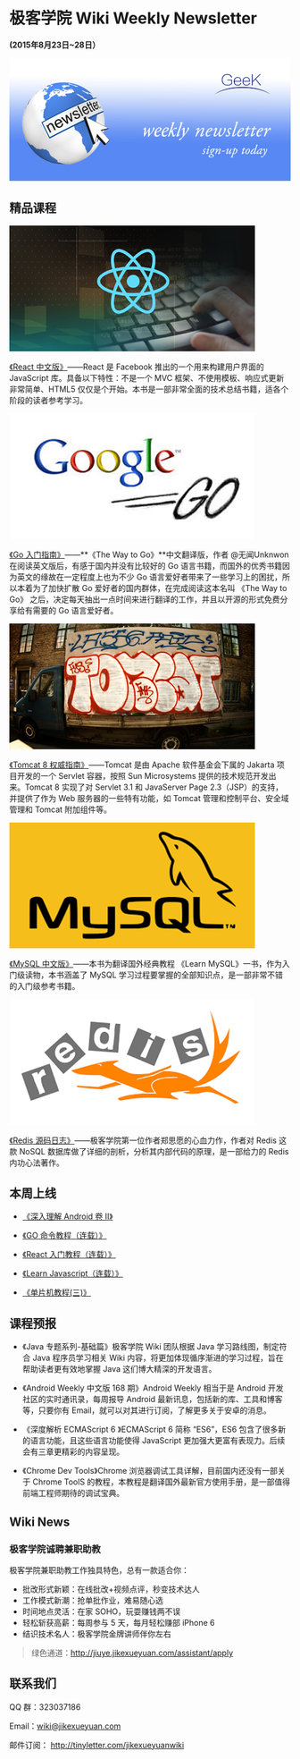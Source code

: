 # 极客学院 Wiki Weekly Newsletter  
 
**(2015年8月23日~28日）**

![newsletterlogo](images/newsletter-banner.jpg)  

## 精品课程

![](images/react.jpg)

[《React 中文版》](http://wiki.jikexueyuan.com/project/react/)——React 是 Facebook 推出的一个用来构建用户界面的 JavaScript 库。具备以下特性：不是一个 MVC 框架、不使用模板、响应式更新非常简单、HTML5 仅仅是个开始。本书是一部非常全面的技术总结书籍，适各个阶段的读者参考学习。

![](images/go.jpg)

[《Go 入门指南》](http://wiki.jikexueyuan.com/project/the-way-to-go/)——**《The Way to Go》**中文翻译版，作者 @无闻Unknwon 在阅读英文版后，有感于国内并没有比较好的 Go 语言书籍，而国外的优秀书籍因为英文的缘故在一定程度上也为不少 Go 语言爱好者带来了一些学习上的困扰，所以本着为了加快扩散 Go 爱好者的国内群体，在完成阅读这本名叫 《The Way to Go》 之后，决定每天抽出一点时间来进行翻译的工作，并且以开源的形式免费分享给有需要的 Go 语言爱好者。

![](images/tomcat.jpg)

[《Tomcat 8 权威指南》](http://wiki.jikexueyuan.com/project/tomcat/)——Tomcat 是由 Apache 软件基金会下属的 Jakarta 项目开发的一个 Servlet 容器，按照 Sun Microsystems 提供的技术规范开发出来。Tomcat 8 实现了对 Servlet 3.1 和 JavaServer Page 2.3（JSP）的支持，并提供了作为 Web 服务器的一些特有功能，如 Tomcat 管理和控制平台、安全域管理和 Tomcat 附加组件等。

![](images/mysql.jpg)

[《MySQL 中文版》](http://wiki.jikexueyuan.com/project/mysql/)——本书为翻译国外经典教程 《Learn MySQL》一书，作为入门级读物，本书涵盖了 MySQL 学习过程要掌握的全部知识点，是一部非常不错的入门级参考书籍。

![](images/redis.jpg)

[《Redis 源码日志》](http://wiki.jikexueyuan.com/project/redis/)——极客学院第一位作者郑思愿的心血力作，作者对 Redis 这款  NoSQL 数据库做了详细的剖析，分析其内部代码的原理，是一部给力的 Redis 内功心法著作。

## 本周上线

- [《深入理解 Android 卷 II》](http://wiki.jikexueyuan.com/project/deep-android-v2/)

- [《GO 命令教程（连载）》](http://wiki.jikexueyuan.com/project/go-command-tutorial/)

- [《React 入门教程（连载）》](http://wiki.jikexueyuan.com/project/react-tutorial/)

- [《Learn Javascript（连载）》](http://wiki.jikexueyuan.com/project/learn-javascript/)

- [《单片机教程(三)》](http://wiki.jikexueyuan.com/project/mcu-tutorial-three/)

## 课程预报

- 《Java 专题系列-基础篇》极客学院 Wiki 团队根据 Java 学习路线图，制定符合 Java 程序员学习相关 Wiki 内容，将更加体现循序渐进的学习过程，旨在帮助读者更有效地掌握 Java 这们博大精深的开发语言。

- 《Android Weekly 中文版 168 期》Android Weekly 相当于是 Android 开发社区的实时通讯录，每周报导 Android 最新讯息，包括新的库、工具和博客等，只要你有 Email，就可以对其进行订阅，了解更多关于安卓的消息。

- 《深度解析 ECMAScript 6 》ECMAScript 6 简称 “ES6”，ES6 包含了很多新的语言功能，且这些语言功能使得 JavaScript 更加强大更富有表现力。后续会有三章更精彩的内容呈现。

- 《Chrome Dev Tools》Chrome 浏览器调试工具详解，目前国内还没有一部关于 Chrome ToolS 的教程，本教程是翻译国外最新官方使用手册，是一部值得前端工程师期待的调试宝典。

## Wiki News

### 极客学院诚聘兼职助教

极客学院兼职助教工作独具特色，总有一款适合你：

- 批改形式新颖：在线批改+视频点评，秒变技术达人
- 工作模式新潮：抢单批作业，难易随心选
- 时间地点灵活：在家 SOHO，玩耍赚钱两不误
- 轻松斩获高薪：每周参与 5 天，每月轻松赚部 iPhone 6
- 结识技术名人：极客学院金牌讲师伴你左右

>绿色通道：http://jiuye.jikexueyuan.com/assistant/apply

## 联系我们

QQ 群：323037186

Email：wiki@jikexueyuan.com

邮件订阅： <http://tinyletter.com/jikexueyuanwiki>